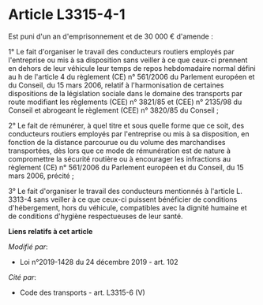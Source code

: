 # Article L3315-4-1

Est puni d'un an d'emprisonnement et de 30 000 € d'amende :

1° Le fait d'organiser le travail des conducteurs routiers employés par l'entreprise ou mis à sa disposition sans veiller à
ce que ceux-ci prennent en dehors de leur véhicule leur temps de repos hebdomadaire normal défini au h de l'article 4 du
règlement (CE) n° 561/2006 du Parlement européen et du Conseil, du 15 mars 2006, relatif à l'harmonisation de certaines
dispositions de la législation sociale dans le domaine des transports par route modifiant les règlements (CEE) n° 3821/85 et
(CEE) n° 2135/98 du Conseil et abrogeant le règlement (CEE) n° 3820/85 du Conseil ;

2° Le fait de rémunérer, à quel titre et sous quelle forme que ce soit, des conducteurs routiers employés par l'entreprise ou
mis à sa disposition, en fonction de la distance parcourue ou du volume des marchandises transportées, dès lors que ce mode
de rémunération est de nature à compromettre la sécurité routière ou à encourager les infractions au règlement (CE) n°
561/2006 du Parlement européen et du Conseil, du 15 mars 2006, précité ;

3° Le fait d'organiser le travail des conducteurs mentionnés à l'article L. 3313-4 sans veiller à ce que ceux-ci puissent
bénéficier de conditions d'hébergement, hors du véhicule, compatibles avec la dignité humaine et de conditions d'hygiène
respectueuses de leur santé.

**Liens relatifs à cet article**

_Modifié par_:

  - Loi n°2019-1428 du 24 décembre 2019 - art. 102

_Cité par_:

  - Code des transports - art. L3315-6 (V)
